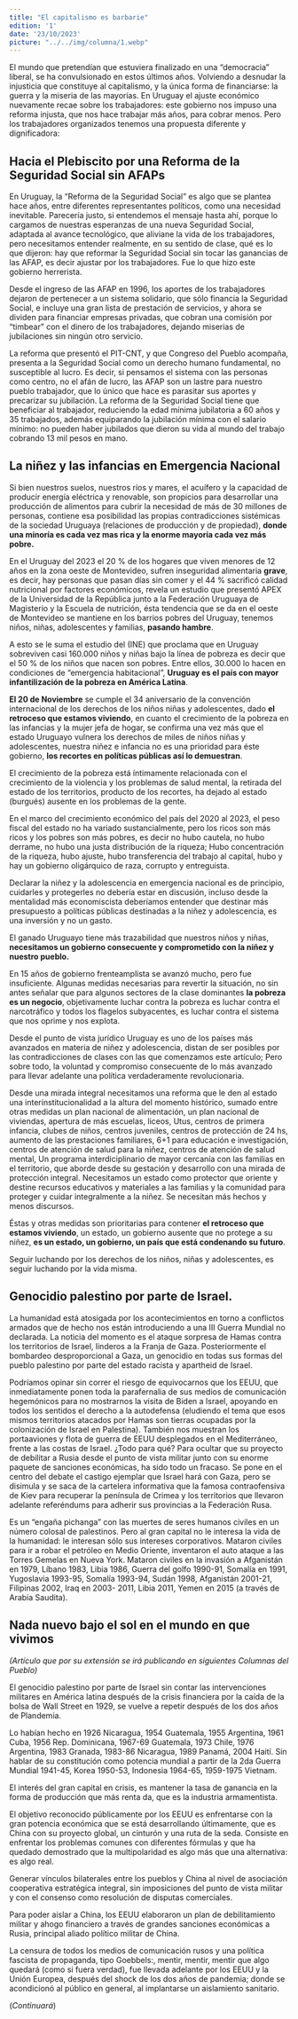```yaml
---
title: "El capitalismo es barbarie"
edition: '1'
date: '23/10/2023'
picture: "../../img/columna/1.webp"
---
```

El mundo que pretendían que estuviera finalizado en una “democracia” liberal, se ha convulsionado en estos últimos años. Volviendo a desnudar la injusticia que constituye al capitalismo, y la única forma de financiarse: la guerra y la miseria de las mayorías. En Uruguay el ajuste económico nuevamente recae sobre los trabajadores: este gobierno nos impuso una reforma injusta, que nos hace trabajar más años, para cobrar menos. Pero los trabajadores organizados tenemos una propuesta diferente y dignificadora:


## Hacia el Plebiscito por una Reforma de la Seguridad Social sin AFAPs

En Uruguay, la “Reforma de la Seguridad Social” es algo que se plantea hace años, entre diferentes representantes políticos, como una necesidad inevitable. Parecería justo, si entendemos el mensaje hasta ahí, porque lo cargamos de nuestras esperanzas de una nueva Seguridad Social, adaptada al avance tecnológico, que aliviane la vida de los trabajadores, pero necesitamos entender realmente, en su sentido de clase, qué es lo que dijeron: hay que reformar la Seguridad Social sin tocar las ganancias de las AFAP, es decir ajustar por los trabajadores. Fue lo que hizo este gobierno herrerista.

Desde el ingreso de las AFAP en 1996, los aportes de los trabajadores dejaron de pertenecer a un sistema solidario, que sólo financia la Seguridad Social, e incluye una gran lista de prestación de servicios, y ahora se dividen para financiar empresas privadas, que cobran una comisión por “timbear” con el dinero de los trabajadores, dejando miserias de jubilaciones sin ningún otro servicio.

La reforma que presentó el PIT-CNT, y que Congreso del Pueblo acompaña, presenta a la Seguridad Social como un derecho humano fundamental, no susceptible al lucro. Es decir, si pensamos el sistema con las personas como centro, no el afán de lucro, las AFAP son un lastre para nuestro pueblo trabajador, que lo único que hace es parasitar sus aportes y precarizar su jubilación. La reforma de la Seguridad Social tiene que beneficiar al trabajador, reduciendo la edad mínima jubilatoria a 60 años y 35 trabajados, además equiparando la jubilación mínima con el salario mínimo: no pueden haber jubilados que dieron su vida al mundo del trabajo cobrando 13 mil pesos en mano.


## La niñez y las infancias en Emergencia Nacional

Si bien nuestros suelos, nuestros ríos y mares, el acuífero y la capacidad de producir energía eléctrica y renovable, son propicios para desarrollar una producción de alimentos para cubrir la necesidad de más de 30 millones de personas, contiene esa posibilidad las propias contradicciones sistémicas de la sociedad Uruguaya (relaciones de producción y de propiedad), **donde una minoría es cada vez mas rica y la enorme mayoría cada vez más pobre.**

En el Uruguay del 2023 el 20 % de los hogares que viven menores de 12 años en la zona oeste de Montevideo, sufren inseguridad alimentaria **grave**, es decir, hay personas que pasan días sin comer y el 44 % sacrificó calidad nutricional por factores económicos, revela un estudio que presentó APEX de la Universidad de la República junto a la Federación Uruguaya de Magisterio y la Escuela de nutrición, ésta tendencia que se da en el oeste de Montevideo se mantiene en los barrios pobres del Uruguay, tenemos niños, niñas, adolescentes y familias, **pasando hambre**.

A esto se le suma el estudio del (INE) que proclama que en Uruguay sobreviven casi 160.000 niños y niñas bajo la línea de pobreza es decir que el 50 % de los niños que nacen son pobres. Entre ellos, 30.000 lo hacen en condiciones de “emergencia habitacional”, **Uruguay es el país con mayor infantilización de la pobreza en América Latina**.

**El 20 de Noviembre** se cumple el 34 aniversario de la convención internacional de los derechos de los niños niñas y adolescentes, dado **el retroceso que estamos viviendo**, en cuanto el crecimiento de la pobreza en las infancias y la mujer jefa de hogar, se confirma una vez más que el estado Uruguayo vulnera los derechos de miles de niños niñas y adolescentes, nuestra niñez e infancia no es una prioridad para éste gobierno, **los recortes en políticas públicas así lo demuestran**.

El crecimiento de la pobreza está íntimamente relacionada con el crecimiento de la violencia y los problemas de salud mental, la retirada del estado de los territorios, producto de los recortes, ha dejado al estado (burgués) ausente en los problemas de la gente.

En el marco del crecimiento económico del país del 2020 al 2023, el peso fiscal del estado no ha variado sustancialmente, pero los ricos son más ricos y los pobres son más pobres, es decir no hubo cautela, no hubo derrame, no hubo una justa distribución de la riqueza; Hubo concentración de la riqueza, hubo ajuste, hubo transferencia del trabajo al capital, hubo y hay un gobierno oligárquico de raza, corrupto y entreguista.

Declarar la niñez y la adolescencia en emergencia nacional es de principio, cuidarles y protegerles no debería estar en discusión, incluso desde la mentalidad más economiscista deberíamos entender que destinar más presupuesto a políticas públicas destinadas a la niñez y adolescencia, es una inversión y no un gasto.

El ganado Uruguayo tiene más trazabilidad que nuestros niños y niñas, **necesitamos un gobierno consecuente y comprometido con la niñez y nuestro pueblo.**

En 15 años de gobierno frenteamplista se avanzó mucho, pero fue insuficiente. Algunas medidas necesarias para revertir la situación, no sin antes señalar que para algunos sectores de la clase dominantes **la pobreza es un negocio**, objetivamente luchar contra la pobreza es luchar contra el narcotráfico y todos los flagelos subyacentes, es luchar contra el sistema que nos oprime y nos explota.

Desde el punto de vista jurídico Uruguay es uno de los países más avanzados en materia de niñez y adolescencia, distan de ser posibles por las contradicciones de clases con las que comenzamos este artículo; Pero sobre todo, la voluntad y compromiso consecuente de lo más avanzado para llevar adelante una política verdaderamente revolucionaria.

Desde una mirada integral necesitamos una reforma que le den al estado una interinstitucionalidad a la altura del momento histórico, sumado entre otras medidas un plan nacional de alimentación, un plan nacional de viviendas, apertura de más escuelas, liceos, Utus, centros de primera infancia, clubes de niños, centros juveniles, centros de protección de 24 hs, aumento de las prestaciones familiares, 6+1 para educación e investigación, centros de atención de salud para la niñez, centros de atención de salud mental, Un programa interdiciplinario de mayor cercanía con las familias en el territorio, que aborde desde su gestación y desarrollo con una mirada de protección integral. Necesitamos un estado como protector que oriente y destine recursos educativos y materiales a las familias y la comunidad para proteger y cuidar integralmente a la niñez. Se necesitan más hechos y menos discursos.

Éstas y otras medidas son prioritarias para contener **el retroceso que estamos viviendo**, un estado, un gobierno ausente que no protege a su niñez, **es un estado, un gobierno, un país que está condenando su futuro**.

Seguir luchando por los derechos de los niños, niñas y adolescentes, es seguir luchando por la vida misma.


## Genocidio palestino por parte de Israel.

La humanidad está atosigada por los acontecimientos en torno a conflictos armados que de hecho nos están introduciendo a una III Guerra Mundial no declarada. La noticia del momento es el ataque sorpresa de Hamas contra los territorios de Israel, linderos a la Franja de Gaza. Posteriormente el bombardeo desproporcional a Gaza, un genocidio en todas sus formas del pueblo palestino por parte del estado racista y apartheid de Israel.

Podríamos opinar sin correr el riesgo de equivocarnos que los EEUU, que inmediatamente ponen toda la parafernalia de sus medios de comunicación hegemónicos para no mostrarnos la visita de Biden a Israel, apoyando en todos los sentidos el derecho a la autodefensa (eludiendo el tema que esos mismos territorios atacados por Hamas son tierras ocupadas por la colonización de Israel en Palestina). También nos muestran los portaaviones y flota de guerra de EEUU desplegados en el Mediterráneo, frente a las costas de Israel. ¿Todo para qué? Para ocultar que su proyecto de debilitar a Rusia desde el punto de vista militar junto con su enorme paquete de sanciones económicas, ha sido todo un fracaso. Se pone en el centro del debate el castigo ejemplar que Israel hará con Gaza, pero se disimula y se saca de la cartelera informativa que la famosa contraofensiva de Kiev para recuperar la península de Crimea y los territorios que llevaron adelante referéndums para adherir sus provincias a la Federación Rusa.

Es un “engaña pichanga” con las muertes de seres humanos civiles en un número colosal de palestinos. Pero al gran capital no le interesa la vida de la humanidad: le interesan sólo sus intereses corporativos. Mataron civiles para ir a robar el petróleo en Medio Oriente, inventaron el auto ataque  a las Torres Gemelas en Nueva York. Mataron civiles en la invasión a Afganistán en 1979, Líbano 1983, Libia 1986,  Guerra del golfo 1990-91, Somalía en 1991, Yugoslavia 1993-95, Somalía 1993-94, Sudán 1998, Afganistán 2001-21, Filipinas 2002, Iraq en 2003- 2011, Libia 2011, Yemen en 2015 (a través de Arabia Saudita).


## Nada nuevo bajo el sol en el mundo en que vivimos

_(Artículo que por su extensión se irá publicando en siguientes Columnas del Pueblo)_

El genocidio palestino por parte de Israel sin contar las intervenciones militares en América latina después de la crisis financiera por la caída de la bolsa de Wall Street en 1929, se vuelve a repetir después de los dos años de Plandemia.

Lo habían hecho en 1926 Nicaragua, 1954 Guatemala, 1955 Argentina, 1961 Cuba, 1956 Rep. Dominicana, 1967-69 Guatemala, 1973 Chile, 1976 Argentina, 1983 Granada, 1983-86 Nicaragua, 1989 Panamá, 2004 Haití. Sin hablar de su constitución como potencia mundial a partir de la 2da Guerra Mundial 1941-45, Korea 1950-53, Indonesia 1964-65, 1959-1975 Vietnam.

El interés del gran capital en crisis, es mantener la tasa de ganancia en la forma de producción que más renta da, que es la industria armamentista.

El objetivo reconocido públicamente por los EEUU es enfrentarse con la gran potencia económica que se está desarrollando últimamente, que es China con su proyecto global, un cinturón y una ruta de la seda.  Consiste en enfrentar los problemas comunes con diferentes fórmulas y que ha quedado demostrado que la multipolaridad es algo más que una alternativa: es algo real.

Generar vínculos bilaterales entre los pueblos y China al nivel de asociación cooperativa estratégica integral, sin imposiciones  del punto de vista militar y con el consenso como resolución de disputas comerciales.

Para poder aislar a China, los EEUU elaboraron un plan de debilitamiento militar y ahogo financiero a través de grandes sanciones económicas a Rusia, principal aliado político militar de China.

La censura de todos los medios de comunicación rusos y una política fascista de propaganda, tipo Goebbels:, mentir, mentir, mentir que algo quedará (como si fuera verdad), fue llevada adelante por los EEUU y la Unión Europea, después del shock de los dos años de pandemia; donde se acondicionó al público en general, al implantarse un aislamiento sanitario.

(_Continuará_)